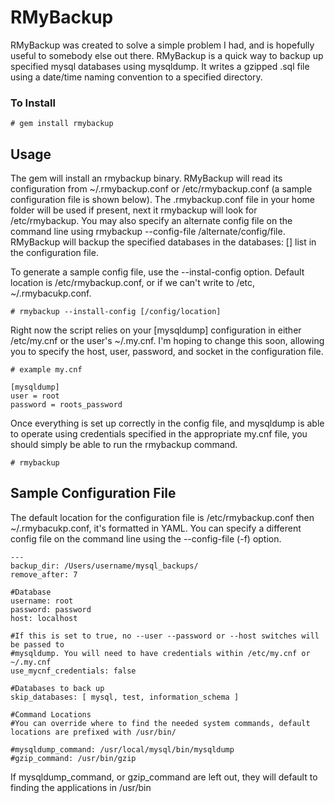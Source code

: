 # RMyBackup

RMyBackup was created to solve a simple problem I had, and is hopefully useful to somebody else out there. RMyBackup is a quick way to backup up specified mysql databases using mysqldump. It writes a gzipped .sql file using a date/time naming convention to a specified directory.

### To Install
    # gem install rmybackup
    
## Usage

The gem will install an rmybackup binary. RMyBackup will read its configuration from ~/.rmybackup.conf or /etc/rmybackup.conf (a sample configuration file is shown below). The .rmybackup.conf file in your home folder will be used if present, next it rmybackup will look for /etc/rmybackup. You may also specify an alternate config file on the command line using rmybackup --config-file /alternate/config/file. RMyBackup will backup the specified databases in the databases: [] list in the configuration file.

To generate a sample config file, use the --instal-config option. Default location is /etc/rmybackup.conf, or if we can't write to /etc, ~/.rmybacukp.conf.

    # rmybackup --install-config [/config/location]

Right now the script relies on your [mysqldump] configuration in either /etc/my.cnf or the user's ~/.my.cnf. I'm hoping to change this soon, allowing you to specify the host, user, password, and socket in the configuration file.

    # example my.cnf
    
    [mysqldump]
    user = root
    password = roots_password
    

Once everything is set up correctly in the config file, and mysqldump is able to operate using credentials specified in the appropriate my.cnf file, you should simply be able to run the rmybackup command.

    # rmybackup


## Sample Configuration File

The default location for the configuration file is /etc/rmybackup.conf then ~/.rmybacukp.conf, it's formatted in YAML. You can specify a different config file on the command line using the --config-file (-f) option.

    ---
    backup_dir: /Users/username/mysql_backups/
    remove_after: 7

    #Database
    username: root
    password: password
    host: localhost

    #If this is set to true, no --user --password or --host switches will be passed to
    #mysqldump. You will need to have credentials within /etc/my.cnf or ~/.my.cnf
    use_mycnf_credentials: false

    #Databases to back up
    skip_databases: [ mysql, test, information_schema ]

    #Command Locations
    #You can override where to find the needed system commands, default locations are prefixed with /usr/bin/

    #mysqldump_command: /usr/local/mysql/bin/mysqldump
    #gzip_command: /usr/bin/gzip
    
If mysqldump_command, or gzip_command are left out, they will default to finding the applications in /usr/bin